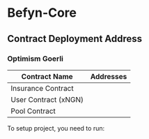 # Befyn-Core

## Contract  Deployment Address

### Optimism Goerli

| Contract Name            | Addresses                                  |
| ------------------------ | ------------------------------------------ |
| Insurance Contract       |                                            |
| User Contract (xNGN)     |                                            |
| Pool Contract            |                                            |



To setup project, you need to  run:
